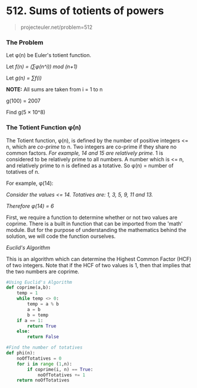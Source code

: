 # 512. Sums of totients of powers
> projecteuler.net/problem=512

### The Problem

Let φ(n) be Euler's totient function.

Let *f(n) = (∑φ(n^i)) mod (n+1)*

Let *g(n) = ∑f(i)*

**NOTE:** All sums are taken from i = 1 to n

g(100) = 2007

Find g(5 × 10^8)

### The Totient Function φ(n)

The Totient function, φ(n), is defined by the number of positive integers <= n, which are *co-prime* to n.
Two integers are co-prime if they share no common factors.
*For example, 14 and 15 are relatively prime.*
1 is considered to be relatively prime to all numbers. A number which is <= n, and relatively prime to n is defined as a totative. So φ(n) = number of totatives of n.

 For example,  φ(14):

  *Consider the values <= 14. Totatives are: 1, 3, 5, 9, 11 and 13.*
  
  *Therefore φ(14) = 6*
  
First, we require a function to determine whether or not two values are coprime. There is a built in function that can be imported from the 'math' module. But for the purpose of understanding the mathematics behind the solution, we will code the function ourselves.

*Euclid's Algorithm*

This is an algorithm which can determine the Highest Common Factor (HCF) of two integers. Note that if the HCF of two values is 1, then that implies that the two numbers are coprime.



```python
#Using Euclid's Algorithm
def coprime(a,b):
    temp = 1
    while temp <> 0:
        temp = a % b
        a = b
        b = temp
    if a == 1:
        return True
    else:
        return False

#Find the number of totatives
def phi(n):
    noOfTotatives = 0
    for i in range (1,n):
        if coprime(i, n) == True:
            noOfTotatives += 1
    return noOfTotatives
```



